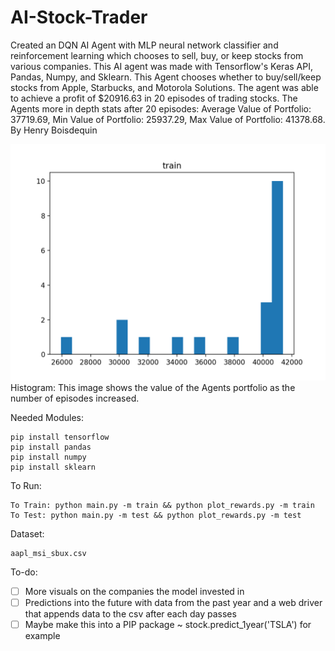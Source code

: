 # AI-Stock-Trader
Created an DQN AI Agent with MLP neural network classifier and reinforcement learning which chooses to sell, buy, or keep stocks from various companies. This AI agent was made with Tensorflow's Keras API, Pandas, Numpy, and Sklearn. This Agent chooses whether to buy/sell/keep stocks from Apple, Starbucks, and Motorola Solutions. The agent was able to achieve a profit of $20916.63 in 20 episodes of trading stocks. The Agents more in depth stats after 20 episodes: Average Value of Portfolio: 37719.69, Min Value of Portfolio: 25937.29, Max Value of Portfolio: 41378.68. By Henry Boisdequin

<img src="test.png">
Histogram: This image shows the value of the Agents portfolio as the number of episodes increased.

Needed Modules:
```
pip install tensorflow
pip install pandas
pip install numpy
pip install sklearn
```

To Run:
```
To Train: python main.py -m train && python plot_rewards.py -m train
To Test: python main.py -m test && python plot_rewards.py -m test
```

Dataset:
```
aapl_msi_sbux.csv
```

To-do:
- [ ] More visuals on the companies the model invested in
- [ ] Predictions into the future with data from the past year and a web driver that appends data to the csv after each day passes
- [ ] Maybe make this into a PIP package ~ stock.predict_1year('TSLA') for example
